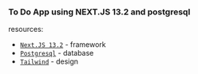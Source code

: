 ### To Do App using NEXT.JS 13.2 and postgresql

resources:

- [`Next.JS 13.2`](https://beta.nextjs.org/docs/getting-started) -  framework
- [`Postgresql`](https://www.postgresql.org/) - database
- [`Tailwind`](https://tailwindcss.com/) -  design

